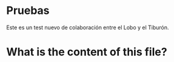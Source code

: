 # Pruebas
Este es un test nuevo de colaboración entre el Lobo y el Tiburón.

# What is the content of this file?

